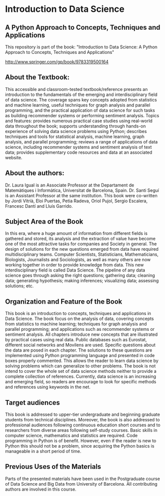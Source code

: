 # Introduction to Data Science
## A Python Approach to Concepts, Techniques and Applications

This repository is part of the book: "Introduction to Data Science: A Python Approach to Concepts, Techniques and Applications"

http://www.springer.com/gp/book/9783319500164


## About the Textbook: 
This accessible and classroom-tested textbook/reference presents an introduction to the fundamentals of the emerging and interdisciplinary field of data science. The coverage spans key concepts adopted from statistics and machine learning, useful techniques for graph analysis and parallel programming, and the practical application of data science for such tasks as building recommender systems or performing sentiment analysis. Topics and features: provides numerous practical case studies using real-world data throughout the book; supports understanding through hands-on experience of solving data science problems using Python; describes techniques and tools for statistical analysis, machine learning, graph analysis, and parallel programming; reviews a range of applications of data science, including recommender systems and sentiment analysis of text data; provides supplementary code resources and data at an associated website.

## About the authors:
Dr. Laura Igual is an Associate Professor at the Departament de Matemàtiques i Informàtica, Universitat de Barcelona, Spain. Dr. Santi Seguí is an Assistant Professor at the same institution. This book were co-written by Jordi Vitrià, Eloi Puertas, Petia Radeva, Oriol Pujol, Sergio Escalera, Francesc Dantí and Lluís Garrido.

## Subject Area of the Book
In this era, where a huge amount of information from different fields is gathered and stored, its analysis and the extraction of value have become one of the most attractive tasks for companies and Society in general. The design of solutions for the new questions emerged from data have required multidisciplinary teams. Computer Scientists, Statisticians, Mathematicians,
Biologists, Journalists and Sociologists, as well as many others are now working together in order to provide knowledge from data. This new interdisciplinary field is called Data Science.
The pipeline of any data science goes through asking the right questions; gathering data; cleaning data; generating hypothesis; making inferences; visualizing data; assessing solutions; etc.

## Organization and Feature of the Book
This book is an introduction to concepts, techniques and applications in Data Science. The book focus on the analysis of data, covering concepts from statistics to machine learning; techniques for graph analysis and parallel programming; and applications such as recommender systems or sentiment analysis.
All chapters introduce new concepts that are illustrated by practical cases using real data. Public databases such as Eurostat, different social networks and Movilens are used. Specific questions about the data are posed in each chapter. The solutions to these questions are implemented using Python programming language and presented in code boxes properly commented. This allows the reader to learn data science by solving problems which can generalize to other problems.
The book is not intend to cover the whole set of data science methods neither to provide a complete collection of references. Currently, data science is an increasing and emerging field, so readers are encourage to look for specific methods and references using keywords in the net.

## Target audiences
This book is addressed to upper-tier undergraduate and beginning graduate students from technical disciplines. Moreover, the book is also addressed to professional audiences following continuous education short courses and to researchers from diverse areas following self-study
courses.
Basic skills in computer science, mathematics and statistics are required. Code programming in Python is of benefit. However, even if the reader is new to Python this should not be a problem, since acquiring the Python basics is manageable in a short period of time.

## Previous Uses of the Materials
Parts of the presented materials have been used in the Postgraduate course of Data Science and Big Data from University of Barcelona. All contributing authors are involved in this course.


